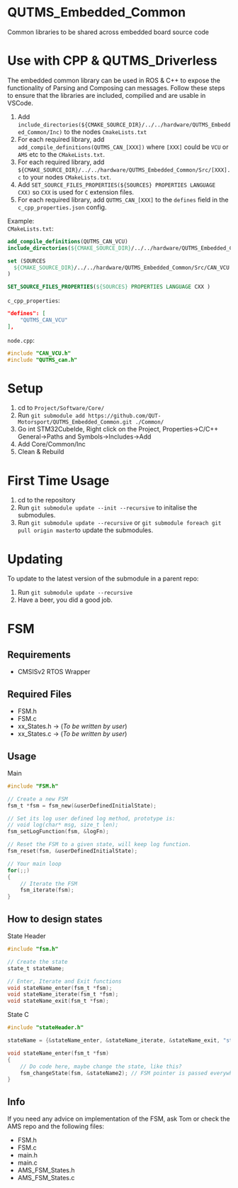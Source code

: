 # QUTMS_Embedded_Common
Common libraries to be shared across embedded board source code

# Use with CPP & QUTMS_Driverless
The embedded common library can be used in ROS & C++ to expose the functionality of Parsing and Composing can messages. Follow these steps to ensure that the libraries are included, compilied and are usable in VSCode.
1. Add `include_directories(${CMAKE_SOURCE_DIR}/../../hardware/QUTMS_Embedded_Common/Inc)` to the nodes `CmakeLists.txt`
2. For each required library, add `add_compile_definitions(QUTMS_CAN_[XXX])` where `[XXX]` could be `VCU` or `AMS` etc to the `CMakeLists.txt`.
3. For each required library, add `${CMAKE_SOURCE_DIR}/../../hardware/QUTMS_Embedded_Common/Src/[XXX].c` to your nodes `CMakeLists.txt`.
4. Add `SET_SOURCE_FILES_PROPERTIES(${SOURCES} PROPERTIES LANGUAGE CXX)` so `CXX` is used for `C` extension files. 
5. For each required library, add `QUTMS_CAN_[XXX]` to the `defines` field in the `c_cpp_properties.json` config.

Example:\
`CMakeLists.txt`:
```cmake
add_compile_definitions(QUTMS_CAN_VCU)
include_directories(${CMAKE_SOURCE_DIR}/../../hardware/QUTMS_Embedded_Common/Inc)

set (SOURCES
  ${CMAKE_SOURCE_DIR}/../../hardware/QUTMS_Embedded_Common/Src/CAN_VCU.c
)

SET_SOURCE_FILES_PROPERTIES(${SOURCES} PROPERTIES LANGUAGE CXX )
```
`c_cpp_properties`:
```json
"defines": [
	"QUTMS_CAN_VCU"
],
```
`node.cpp`:
```c++
#include "CAN_VCU.h"
#include "QUTMS_can.h"
```
# Setup
1. cd to `Project/Software/Core/`
2. Run `git submodule add https://github.com/QUT-Motorsport/QUTMS_Embedded_Common.git ./Common/`
3. Go int STM32CubeIde, Right click on the Project, Properties->C/C++ General->Paths and Symbols->Includes->Add
4. Add Core/Common/Inc
5. Clean & Rebuild

# First Time Usage
1. cd to the repository
2. Run `git submodule update --init --recursive` to initalise the submodules.
3. Run `git submodule update --recursive` or `git submodule foreach git pull origin master`to update the submodules.

# Updating
To update to the latest version of the submodule in a parent repo:
1. Run `git submodule update --recursive`
2. Have a beer, you did a good job.

# FSM
## Requirements
* CMSISv2 RTOS Wrapper

## Required Files
* FSM.h 
* FSM.c
* xx_States.h -> (_To be written by user_)
* xx_States.c  -> (_To be written by user_)

## Usage
Main
```c
#include "FSM.h"

// Create a new FSM
fsm_t *fsm = fsm_new(&userDefinedInitialState);

// Set its log user defined log method, prototype is:
// void log(char* msg, size_t len);
fsm_setLogFunction(fsm, &logFn);

// Reset the FSM to a given state, will keep log function.
fsm_reset(fsm, &userDefinedInitialState);

// Your main loop
for(;;)
{
	// Iterate the FSM
	fsm_iterate(fsm);
}
```

## How to design states
State Header
```c
#include "fsm.h"

// Create the state
state_t stateName;

// Enter, Iterate and Exit functions
void stateName_enter(fsm_t *fsm);
void stateName_iterate(fsm_t *fsm);
void stateName_exit(fsm_t *fsm);
```

State C
```c
#include "stateHeader.h"

stateName = {&stateName_enter, &stateName_iterate, &stateName_exit, "stateName_s"};

void stateName_enter(fsm_t *fsm)
{
	// Do code here, maybe change the state, like this?
	fsm_changeState(fsm, &stateName2); // FSM pointer is passed everywhere.
}
```

## Info
If you need any advice on implementation of the FSM, ask Tom or check the AMS repo and the following files:
* FSM.h
* FSM.c
* main.h
* main.c
* AMS_FSM_States.h
* AMS_FSM_States.c
